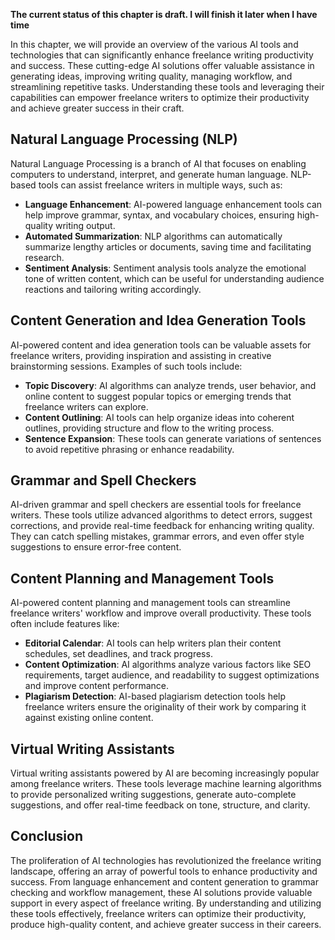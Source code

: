 **The current status of this chapter is draft. I will finish it later when I have time**

In this chapter, we will provide an overview of the various AI tools and technologies that can significantly enhance freelance writing productivity and success. These cutting-edge AI solutions offer valuable assistance in generating ideas, improving writing quality, managing workflow, and streamlining repetitive tasks. Understanding these tools and leveraging their capabilities can empower freelance writers to optimize their productivity and achieve greater success in their craft.

Natural Language Processing (NLP)
---------------------------------

Natural Language Processing is a branch of AI that focuses on enabling computers to understand, interpret, and generate human language. NLP-based tools can assist freelance writers in multiple ways, such as:

* **Language Enhancement**: AI-powered language enhancement tools can help improve grammar, syntax, and vocabulary choices, ensuring high-quality writing output.
* **Automated Summarization**: NLP algorithms can automatically summarize lengthy articles or documents, saving time and facilitating research.
* **Sentiment Analysis**: Sentiment analysis tools analyze the emotional tone of written content, which can be useful for understanding audience reactions and tailoring writing accordingly.

Content Generation and Idea Generation Tools
--------------------------------------------

AI-powered content and idea generation tools can be valuable assets for freelance writers, providing inspiration and assisting in creative brainstorming sessions. Examples of such tools include:

* **Topic Discovery**: AI algorithms can analyze trends, user behavior, and online content to suggest popular topics or emerging trends that freelance writers can explore.
* **Content Outlining**: AI tools can help organize ideas into coherent outlines, providing structure and flow to the writing process.
* **Sentence Expansion**: These tools can generate variations of sentences to avoid repetitive phrasing or enhance readability.

Grammar and Spell Checkers
--------------------------

AI-driven grammar and spell checkers are essential tools for freelance writers. These tools utilize advanced algorithms to detect errors, suggest corrections, and provide real-time feedback for enhancing writing quality. They can catch spelling mistakes, grammar errors, and even offer style suggestions to ensure error-free content.

Content Planning and Management Tools
-------------------------------------

AI-powered content planning and management tools can streamline freelance writers' workflow and improve overall productivity. These tools often include features like:

* **Editorial Calendar**: AI tools can help writers plan their content schedules, set deadlines, and track progress.
* **Content Optimization**: AI algorithms analyze various factors like SEO requirements, target audience, and readability to suggest optimizations and improve content performance.
* **Plagiarism Detection**: AI-based plagiarism detection tools help freelance writers ensure the originality of their work by comparing it against existing online content.

Virtual Writing Assistants
--------------------------

Virtual writing assistants powered by AI are becoming increasingly popular among freelance writers. These tools leverage machine learning algorithms to provide personalized writing suggestions, generate auto-complete suggestions, and offer real-time feedback on tone, structure, and clarity.

Conclusion
----------

The proliferation of AI technologies has revolutionized the freelance writing landscape, offering an array of powerful tools to enhance productivity and success. From language enhancement and content generation to grammar checking and workflow management, these AI solutions provide valuable support in every aspect of freelance writing. By understanding and utilizing these tools effectively, freelance writers can optimize their productivity, produce high-quality content, and achieve greater success in their careers.
